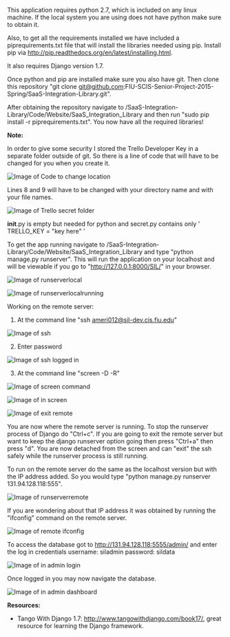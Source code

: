 
This application requires python 2.7, which is included on any linux machine. If the local system you are using does not have python make sure to obtain it.

Also, to get all the requirements installed we have included a piprequirements.txt file that will install the libraries needed using pip. Install pip via http://pip.readthedocs.org/en/latest/installing.html.

It also requires Django version 1.7.

Once python and pip are installed make sure you also have git. Then clone this repository "git clone git@github.com:FIU-SCIS-Senior-Project-2015-Spring/SaaS-Integration-Library.git". 

After obtaining the repository navigate to /SaaS-Integration-Library/Code/Website/SaaS_Integration_Library and then run "sudo pip install -r piprequirements.txt". You now have all the required libraries!

**Note:**

In order to give some security I stored the Trello Developer Key in a separate folder outside of git. So there is a line of code that will have to be changed for you when you create it.

![Image of Code to change location](images/Secretlocation.png?raw=true)

Lines 8 and 9 will have to be changed with your directory name and with your file names.

![Image of Trello secret folder](images/TrelloSecretlocation.png?raw=true)

__init__.py is empty but needed for python and secret.py contains only ' TRELLO_KEY = "key here" '

To get the app running navigate to /SaaS-Integration-Library/Code/Website/SaaS_Integration_Library and type "python manage.py runserver". This will run the application on your localhost and will be viewable if you go to "http://127.0.0.1:8000/SIL/" in your browser.

![Image of runserverlocal](images/runserverlocal.png?raw=true)

![Image of runserverlocalrunning](images/runserverlocalrunning.png?raw=true)

Working on the remote server:

1. At the command line "ssh  ameri012@sil-dev.cis.fiu.edu"

![Image of ssh](images/sshScreenshot.png?raw=true)

2. Enter password

![Image of ssh logged in](images/sshLoggedIn.png?raw=true)

3. At the command line "screen -D -R"

![Image of screen command](images/remoteScreen.png?raw=true)

![Image of in screen](images/screenedIn.png?raw=true)

![Image of exit remote](images/sshexit.png?raw=true)

You are now where the remote server is running. To stop the runserver process of Django do "Ctrl+c". If you are going to exit the remote server but want to keep the django runserver option going then press "Ctrl+a" then press "d". You are now detached from the screen and can "exit" the ssh safely while the runserver process is still running.

To run on the remote server do the same as the localhost version but with the IP address added. So you would type "python manage.py runserver 131.94.128.118:555".

![Image of runserverremote](images/runserverremote.png?raw=true)

If you are wondering about that IP address it was obtained by running the "ifconfig" command on the remote server.

![Image of remote ifconfig](images/remoteifconfig.png?raw=true)

To access the database got to http://131.94.128.118:5555/admin/ and enter the log in credentials
username: siladmin
password: sildata

![Image of in admin login](images/adminlogin.png?raw=true)

Once logged in you may now navigate the database.

![Image of in admin dashboard](images/adminloggedin.png?raw=true)

**Resources:**
* Tango With Django 1.7: http://www.tangowithdjango.com/book17/, great resource for learning the Django framework.
